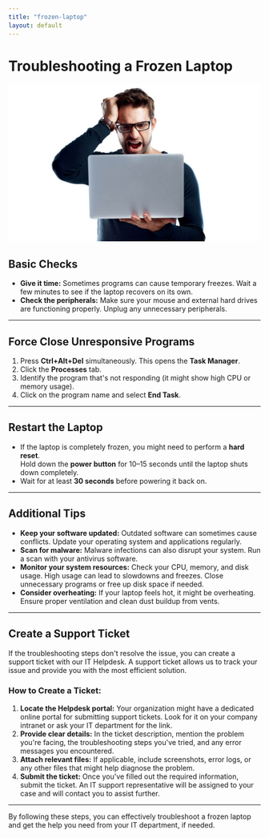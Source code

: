 ```yaml
---
title: "frozen-laptop"
layout: default
---
```


# Troubleshooting a Frozen Laptop

![Frustrated user with a frozen laptop](images/frozen-laptop-user.png)

## Basic Checks

- **Give it time:** Sometimes programs can cause temporary freezes. Wait a few minutes to see if the laptop recovers on its own.  
- **Check the peripherals:** Make sure your mouse and external hard drives are functioning properly. Unplug any unnecessary peripherals.

---

## Force Close Unresponsive Programs

1. Press **Ctrl+Alt+Del** simultaneously. This opens the **Task Manager**.  
2. Click the **Processes** tab.  
3. Identify the program that's not responding (it might show high CPU or memory usage).  
4. Click on the program name and select **End Task**.  

---

## Restart the Laptop

- If the laptop is completely frozen, you might need to perform a **hard reset**.  
  Hold down the **power button** for 10–15 seconds until the laptop shuts down completely.  
- Wait for at least **30 seconds** before powering it back on.  

---

## Additional Tips

- **Keep your software updated:** Outdated software can sometimes cause conflicts. Update your operating system and applications regularly.  
- **Scan for malware:** Malware infections can also disrupt your system. Run a scan with your antivirus software.  
- **Monitor your system resources:** Check your CPU, memory, and disk usage. High usage can lead to slowdowns and freezes. Close unnecessary programs or free up disk space if needed.  
- **Consider overheating:** If your laptop feels hot, it might be overheating. Ensure proper ventilation and clean dust buildup from vents.  

---

## Create a Support Ticket

If the troubleshooting steps don't resolve the issue, you can create a support ticket with our IT Helpdesk. A support ticket allows us to track your issue and provide you with the most efficient solution.

### How to Create a Ticket:
1. **Locate the Helpdesk portal:** Your organization might have a dedicated online portal for submitting support tickets. Look for it on your company intranet or ask your IT department for the link.  
2. **Provide clear details:** In the ticket description, mention the problem you're facing, the troubleshooting steps you've tried, and any error messages you encountered.  
3. **Attach relevant files:** If applicable, include screenshots, error logs, or any other files that might help diagnose the problem.  
4. **Submit the ticket:** Once you've filled out the required information, submit the ticket. An IT support representative will be assigned to your case and will contact you to assist further.  

---

By following these steps, you can effectively troubleshoot a frozen laptop and get the help you need from your IT department, if needed.
